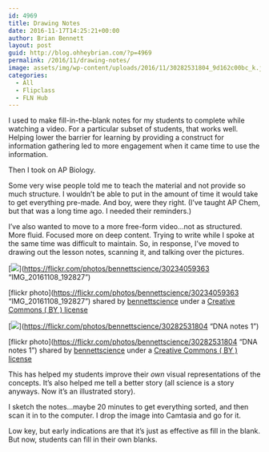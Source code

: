 ```yaml
---
id: 4969
title: Drawing Notes
date: 2016-11-17T14:25:21+00:00
author: Brian Bennett
layout: post
guid: http://blog.ohheybrian.com/?p=4969
permalink: /2016/11/drawing-notes/
image: assets/img/wp-content/uploads/2016/11/30282531804_9d162c00bc_k.jpg
categories:
  - All
  - Flipclass
  - FLN Hub
---
```

I used to make fill-in-the-blank notes for my students to complete while watching a video. For a particular subset of students, that works well. Helping lower the barrier for learning by providing a construct for information gathering led to more engagement when it came time to use the information.

Then I took on AP Biology.

Some very wise people told me to teach the material and not provide so much structure. I wouldn&#8217;t be able to put in the amount of time it would take to get everything pre-made. And boy, were they right. (I&#8217;ve taught AP Chem, but that was a long time ago. I needed their reminders.)

I&#8217;ve also wanted to move to a more free-form video&#8230;not as structured. More fluid. Focused more on deep content. Trying to write while I spoke at the same time was difficult to maintain. So, in response, I&#8217;ve moved to drawing out the lesson notes, scanning it, and talking over the pictures.

[![](https://farm6.static.flickr.com/5442/30234059363_88f1c30acd_z.jpg)](https://flickr.com/photos/bennettscience/30234059363 &#8220;IMG_20161108_192827&#8221;)

[flickr photo](https://flickr.com/photos/bennettscience/30234059363 &#8220;IMG_20161108_192827&#8221;) shared by [bennettscience](https://flickr.com/people/bennettscience) under a [Creative Commons ( BY ) license](https://creativecommons.org/licenses/by/2.0/)

[![](https://farm6.static.flickr.com/5469/30282531804_06e8efb329_z.jpg)](https://flickr.com/photos/bennettscience/30282531804 &#8220;DNA notes 1&#8221;)

[flickr photo](https://flickr.com/photos/bennettscience/30282531804 &#8220;DNA notes 1&#8221;) shared by [bennettscience](https://flickr.com/people/bennettscience) under a [Creative Commons ( BY ) license](https://creativecommons.org/licenses/by/2.0/)

This has helped my students improve their _own_ visual representations of the concepts. It&#8217;s also helped me tell a better story (all science is a story anyways. Now it&#8217;s an illustrated story).

I sketch the notes&#8230;maybe 20 minutes to get everything sorted, and then scan it in to the computer. I drop the image into Camtasia and go for it.

Low key, but early indications are that it&#8217;s just as effective as fill in the blank. But now, students can fill in their own blanks.
